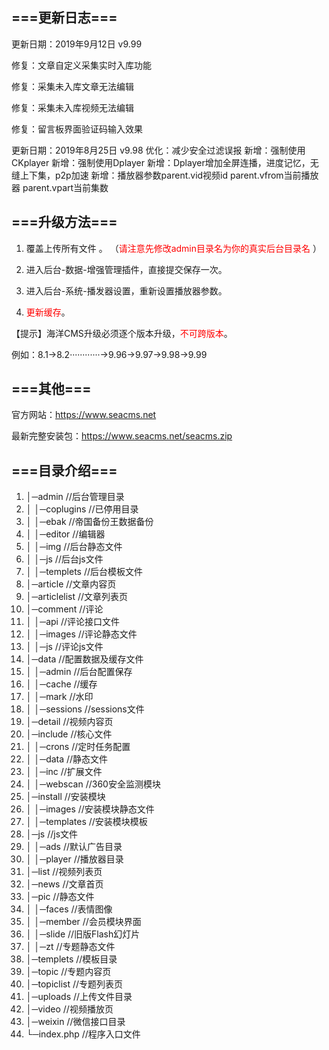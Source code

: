 ===更新日志===
------------------------------------- 
 
更新日期：2019年9月12日 v9.99

修复：文章自定义采集实时入库功能

修复：采集未入库文章无法编辑

修复：采集未入库视频无法编辑

修复：留言板界面验证码输入效果


更新日期：2019年8月25日 v9.98
优化：减少安全过滤误报
新增：强制使用CKplayer
新增：强制使用Dplayer
新增：Dplayer增加全屏连播，进度记忆，无缝上下集，p2p加速
新增：播放器参数parent.vid视频id  parent.vfrom当前播放器  parent.vpart当前集数



===升级方法=== 
------------------------------------- 

1. 覆盖上传所有文件 。 （<span style="color:red">请注意先修改admin目录名为你的真实后台目录名</span> ）

2. 进入后台-数据-增强管理插件，直接提交保存一次。 

3. 进入后台-系统-播发器设置，重新设置播放器参数。 

4. <span style="color:red">更新缓存</span>。 



【提示】海洋CMS升级必须逐个版本升级，<span style="color:red">不可跨版本</span>。 

例如：8.1->8.2············->9.96->9.97->9.98->9.99


===其他=== 
------------------------------------- 
官方网站：https://www.seacms.net

最新完整安装包：https://www.seacms.net/seacms.zip



===目录介绍===
-------------------------------------
01. │─admin //后台管理目录
02. │ │─coplugins //已停用目录
03. │ │─ebak //帝国备份王数据备份
04. │ │─editor //编辑器
05. │ │─img //后台静态文件
06. │ │─js //后台js文件
07. │ │─templets //后台模板文件
08. │─article //文章内容页
09. │─articlelist //文章列表页
10. │─comment //评论
11. │ │─api //评论接口文件
12. │ │─images //评论静态文件
13. │ │─js //评论js文件
14. │─data //配置数据及缓存文件
15. │ │─admin //后台配置保存
16. │ │─cache //缓存
17. │ │─mark //水印
18. │ │─sessions //sessions文件
19. │─detail //视频内容页
20. │─include //核心文件
21. │ │─crons //定时任务配置
22. │ │─data //静态文件
23. │ │─inc //扩展文件
24. │ │─webscan //360安全监测模块
25. │─install //安装模块
26. │ │─images //安装模块静态文件
27. │ │─templates //安装模块模板
28. │─js //js文件
29. │ │─ads //默认广告目录
30. │ │─player //播放器目录
31. │─list //视频列表页
32. │─news //文章首页
33. │─pic //静态文件
34. │ │─faces //表情图像
35. │ │─member //会员模块界面
36. │ │─slide //旧版Flash幻灯片
37. │ │─zt //专题静态文件
38. │─templets //模板目录
39. │─topic //专题内容页
40. │─topiclist //专题列表页
41. │─uploads //上传文件目录
42. │─video //视频播放页
43. │─weixin //微信接口目录
44. └─index.php //程序入口文件
